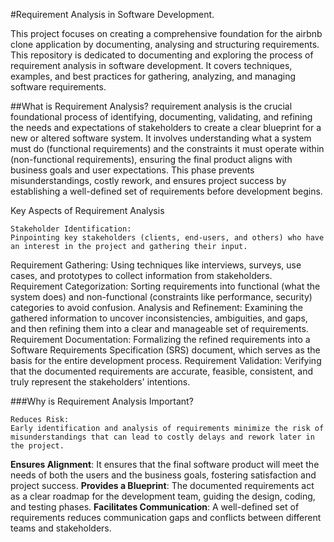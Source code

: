 #Requirement Analysis in Software Development.

This project focuses on creating a comprehensive foundation for the airbnb clone application by documenting, analysing and structuring requirements. This repository is dedicated to documenting and exploring the process of requirement analysis in software development. It covers techniques, examples, and best practices for gathering, analyzing, and managing software requirements.

##What is Requirement Analysis?
requirement analysis is the crucial foundational process of identifying, documenting, validating, and refining the needs and expectations of stakeholders to create a clear blueprint for a new or altered software system. It involves understanding what a system must do (functional requirements) and the constraints it must operate within (non-functional requirements), ensuring the final product aligns with business goals and user expectations. This phase prevents misunderstandings, costly rework, and ensures project success by establishing a well-defined set of requirements before development begins.
 
Key Aspects of Requirement Analysis

    Stakeholder Identification:
    Pinpointing key stakeholders (clients, end-users, and others) who have an interest in the project and gathering their input. 

Requirement Gathering:
Using techniques like interviews, surveys, use cases, and prototypes to collect information from stakeholders. 
Requirement Categorization:
Sorting requirements into functional (what the system does) and non-functional (constraints like performance, security) categories to avoid confusion. 
Analysis and Refinement:
Examining the gathered information to uncover inconsistencies, ambiguities, and gaps, and then refining them into a clear and manageable set of requirements. 
Requirement Documentation:
Formalizing the refined requirements into a Software Requirements Specification (SRS) document, which serves as the basis for the entire development process. 
Requirement Validation:
Verifying that the documented requirements are accurate, feasible, consistent, and truly represent the stakeholders' intentions. 

###Why is Requirement Analysis Important?

    Reduces Risk:
    Early identification and analysis of requirements minimize the risk of misunderstandings that can lead to costly delays and rework later in the project. 

**Ensures Alignment**:
It ensures that the final software product will meet the needs of both the users and the business goals, fostering satisfaction and project success. 
**Provides a Blueprint**:
The documented requirements act as a clear roadmap for the development team, guiding the design, coding, and testing phases. 
**Facilitates Communication**:
A well-defined set of requirements reduces communication gaps and conflicts between different teams and stakeholders. 



